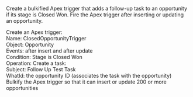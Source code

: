 Create a bulkified Apex trigger that adds a follow-up task to an opportunity if its stage is Closed Won. Fire the Apex trigger after inserting or updating an opportunity.

Create an Apex trigger:  
    Name: ClosedOpportunityTrigger  
    Object: Opportunity  
    Events: after insert and after update  
    Condition: Stage is Closed Won  
    Operation: Create a task:  
        Subject: Follow Up Test Task  
        WhatId: the opportunity ID (associates the task with the opportunity)  
        Bulkify the Apex trigger so that it can insert or update 200 or more opportunities  